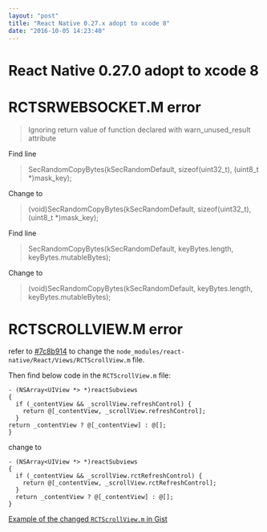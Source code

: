 ```yaml
---
layout: "post"
title: "React Native 0.27.x adopt to xcode 8"
date: "2016-10-05 14:23:40"
---
```


React Native 0.27.0 adopt to xcode 8
====
# RCTSRWEBSOCKET.M error

> Ignoring return value of function declared with warn_unused_result attribute

Find line

> SecRandomCopyBytes(kSecRandomDefault, sizeof(uint32_t), (uint8_t *)mask_key);

Change to

> (void)SecRandomCopyBytes(kSecRandomDefault, sizeof(uint32_t), (uint8_t *)mask_key);


Find line

> SecRandomCopyBytes(kSecRandomDefault, keyBytes.length, keyBytes.mutableBytes);

Change to

> (void)SecRandomCopyBytes(kSecRandomDefault, keyBytes.length, keyBytes.mutableBytes);


# RCTSCROLLVIEW.M error

refer to [#7c8b914](https://github.com/facebook/react-native/commit/7c8b91442b3547cf94c752f234210bef0848c00a) to change the `node_modules/react-native/React/Views/RCTScrollView.m` file.

Then find below code in the `RCTScrollView.m` file:

```
- (NSArray<UIView *> *)reactSubviews
{
  if (_contentView && _scrollView.refreshControl) {
    return @[_contentView, _scrollView.refreshControl];
  }
return _contentView ? @[_contentView] : @[];
}
```

change to

```
- (NSArray<UIView *> *)reactSubviews
{
  if (_contentView && _scrollView.rctRefreshControl) {
    return @[_contentView, _scrollView.rctRefreshControl];
  }
  return _contentView ? @[_contentView] : @[];
}
```

[Example of the changed `RCTScrollView.m` in Gist](https://gist.github.com/yanqiw/5478681bb8eb1a7037f7a5b904a83f5e)
